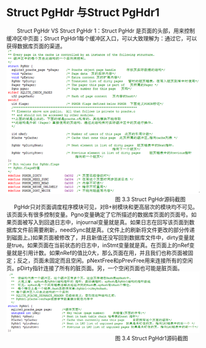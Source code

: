 # Struct PgHdr 与Struct PgHdr1
&nbsp;&nbsp;&nbsp;&nbsp;&nbsp;&nbsp;&nbsp;Struct PgHdr VS Struct PgHdr 1：Struct PgHdr 是页面的头部，用来控制缓冲区中页面；Struct PgHdr1每个缓冲区入口，可以大致理解为：通过它，可以获得数据库页面的渠道。
    <img src="../../p33.png"/>
                     &nbsp;&nbsp;&nbsp;&nbsp;&nbsp;&nbsp;&nbsp;&nbsp;&nbsp;&nbsp;&nbsp;&nbsp;&nbsp;&nbsp;&nbsp;&nbsp;&nbsp;&nbsp;&nbsp;&nbsp;&nbsp;&nbsp;&nbsp;&nbsp;&nbsp;&nbsp;&nbsp;&nbsp;&nbsp;&nbsp;&nbsp;&nbsp;&nbsp;&nbsp;&nbsp;&nbsp;&nbsp;&nbsp;&nbsp;&nbsp;&nbsp;&nbsp;&nbsp;&nbsp;&nbsp;&nbsp;&nbsp;&nbsp;&nbsp;&nbsp;&nbsp;&nbsp;&nbsp;&nbsp;&nbsp;&nbsp;&nbsp;&nbsp;&nbsp;&nbsp;&nbsp;&nbsp;&nbsp;&nbsp;&nbsp;&nbsp;&nbsp;&nbsp;&nbsp;&nbsp;&nbsp;&nbsp;图 3.3 Struct PgHdr源码截图
    <br>&nbsp;&nbsp;&nbsp;&nbsp;&nbsp;PgHdr只对页面调度程序模块可见，对B+树模块和更高层次的模块均不可见。该页面头有很多控制变量。Pgno变量确定了它所描述的数据库页面的页面号。如果页面被写入到回退日志中，injournal变量就是真。如果日志在回写该页面到数据库文件前需要刷新，needSync就是真。(文件上的刷新将文件更改的部分传递到磁面上。)如果页面被修改了，并且新值还没写回到数据库文件中，dirty变量就是true。如果页面在当前状态的日志中，inStmt变量就是真。在页面上的nRef变量就是引用计数。如果nRef的值比0大，那么页面在用，并且我们也称页面被固定；反之，页面未固定而且空闲。pNextFree和pPrevFree用来连接所有的空闲页。pDirty指针连接了所有的脏页面。另，一个空闲页面也可能是脏页面。
 <img src="../../p34.png"/>
                       &nbsp;&nbsp;&nbsp;&nbsp;&nbsp;&nbsp;&nbsp;&nbsp;&nbsp;&nbsp;&nbsp;&nbsp;&nbsp;&nbsp;&nbsp;&nbsp;&nbsp;&nbsp;&nbsp;&nbsp;&nbsp;&nbsp;&nbsp;&nbsp;&nbsp;&nbsp;&nbsp;&nbsp;&nbsp;&nbsp;&nbsp;&nbsp;&nbsp;&nbsp;&nbsp;&nbsp;&nbsp;&nbsp;&nbsp;&nbsp;&nbsp;&nbsp;&nbsp;&nbsp;&nbsp;&nbsp;&nbsp;&nbsp;&nbsp;&nbsp;&nbsp;&nbsp;&nbsp;&nbsp;&nbsp;&nbsp;&nbsp;&nbsp;&nbsp;&nbsp;&nbsp;&nbsp;&nbsp;&nbsp;&nbsp;&nbsp;&nbsp;&nbsp;&nbsp;&nbsp;&nbsp;&nbsp;图 3.4 Struct PgHdr1源码截图

